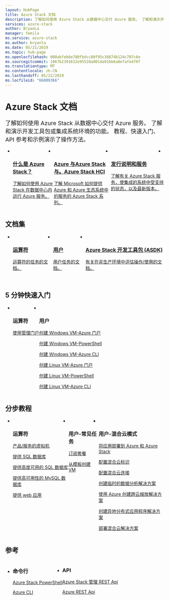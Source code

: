 ```yaml
---
layout: HubPage
title: Azure Stack 文档
description: 了解如何使用 Azure Stack 从数据中心交付 Azure 服务。 了解和演示开发工具包或集成系统环境的功能。 教程、 快速入门、 API 参考和示例介绍了如何使用 Azure Stack 和 Api。
services: azure-stack
author: BryanLa
manager: femila
ms.service: azure-stack
ms.author: bryanla
ms.date: 05/21/2019
ms.topic: hub-page
ms.openlocfilehash: 080abfeb6e780fbdcc80f95c38874b124c707c6e
ms.sourcegitcommit: 1067b2391632e95528a001da91bb6a8efafe470f
ms.translationtype: MT
ms.contentlocale: zh-CN
ms.lasthandoff: 05/22/2019
ms.locfileid: "66009366"
---
```

<div id="main" class="v2">
<h1>Azure Stack 文档</h1>
<p style="font-size: 1.12rem;margin-bottom: 1rem;">了解如何使用 Azure Stack 从数据中心交付 Azure 服务。 了解和演示开发工具包或集成系统环境的功能。 教程、快速入门、API 参考和示例演示了操作方法。</p>
<ul class="cardsY panelContent singlePanelContent" style="display:flex!important;">
        <li>
            <a href="/azure-stack/operator/azure-stack-overview">
                <div class="cardSize">
                    <div class="cardPadding">
                        <div class="card">
                            <div class="cardImageOuter">
                                <div class="cardImage">
                                    <img src="media/index/i_overview.svg" alt="" />
                                </div>
                            </div>
                            <div class="cardText">
                                <h3>什么是 Azure Stack？</h3>
                                <p>了解如何使用 Azure Stack 在数据中心内运行 Azure 服务。</p>
                            </div>
                        </div>
                    </div>
                </div>
            </a>
        </li>
        <li>
            <a href="/azure-stack/operator/compare-azure-azure-stack">
                <div class="cardSize">
                    <div class="cardPadding">
                        <div class="card">
                            <div class="cardImageOuter">
                                <div class="cardImage">
                                    <img src="media/index/i_overview.svg" alt="" />
                                </div>
                            </div>
                            <div class="cardText">
                                <h3>Azure 与Azure Stack 与。Azure Stack HCI</h3>
                                <p>了解 Microsoft 如何提供 Azure 和 Azure 生态系统中的服务的 Azure Stack 系列。</p>
                            </div>
                        </div>
                    </div>
                </div>
            </a>
        </li>
        <li>
            <a href="/azure-stack/operator/azure-stack-servicing-policy">
                <div class="cardSize">
                    <div class="cardPadding">
                        <div class="card">
                            <div class="cardImageOuter">
                                <div class="cardImage">
                                    <img src="media/index/i_guidelines.svg" alt="" />
                                </div>
                            </div>
                            <div class="cardText">
                                <h3>发行说明和服务</h3>
                                <p>了解有关 Azure Stack 服务，使集成的系统中受支持的状态，以及最新版本。</p>
                            </div>
                        </div>
                    </div>
                </div>
            </a>
        </li>
        <li>
</ul>

<h2>文档集</h2>
<ul class="cardsY panelContent singlePanelContent" style="display:flex!important;">
    <li>
        <a href="/en-us/azure-stack/operator/">
                <div class="cardSize">
                    <div class="cardPadding">
                        <div class="card">
                            <div class="cardImageOuter">
                                <div class="cardImage">
                                     <img src="media/index/azure-stack2.svg" alt="" >
                                </div>
                            </div>
                            <div class="cardText x-hidden-focus">
                                <h3>运算符</h3>
                                <p>运算符的任务的文档。<br><br></p>
                            </div>
                        </div>
                    </div>
                </div>
            </a>
    </li>
    <li>
        <a href="/en-us/azure-stack/user/">
                <div class="cardSize">
                    <div class="cardPadding">
                        <div class="card">
                            <div class="cardImageOuter">
                                <div class="cardImage">
                                     <img src="media/index/azure-stack2.svg" alt="">
                                </div>
                            </div>
                            <div class="cardText">
                                <h3 class="x-hidden-focus">用户</h3>
                                <p>用户任务的文档。<br><br></p>
                            </div>
                        </div>
                    </div>
                </div>
            </a>
    </li>
    <li>
        <a href="/en-us/azure-stack/asdk/">
                <div class="cardSize">
                    <div class="cardPadding">
                        <div class="card">
                            <div class="cardImageOuter">
                                <div class="cardImage">
                                      <img src="media/index/azure-stack2.svg" alt="">
                                </div>
                            </div>
                            <div class="cardText">
                                <h3>Azure Stack 开发工具包 (ASDK)</h3>
                                <p>有关在非生产环境中评估操作/使用的文档。</p>
                            </div>
                        </div>
                    </div>
                </div>
            </a>
    </li>
</ul>

<h2>5 分钟快速入门</h2>
<ul class="cardsF panelContent singlePanelContent cols cols3" style="display:flex!important;">
    <li>
        <div class="cardSize">
            <div class="cardPadding">
                <div class="card">
                    <div class="cardImageOuter">
                        <div class="cardImage">
                            <img src="media/index/i_quick-start.svg" alt="">
                        </div>
                    </div>
                    <div class="cardText">
                        <h3>运算符</h3>
                        <p><a href="/azure-stack/operator/azure-stack-manage-portals">使用管理门户</a></p>
                    </div>
                </div>
            </div>
        </div>
    </li>
    <li>
        <div class="cardSize">
            <div class="cardPadding">
                <div class="card">
                    <div class="cardImageOuter">
                        <div class="cardImage">
                            <img src="media/index/i_quick-start.svg" alt="">
                        </div>
                    </div>
                    <div class="cardText">
                        <h3>用户</h3>
                        <p><a href="/azure-stack/user/azure-stack-quick-windows-portal">创建 Windows VM-Azure 门户</a></p>
                        <p><a href="/azure-stack/user/azure-stack-quick-create-vm-windows-powershell">创建 Windows VM-PowerShell</a></p>
                        <p><a href="/azure-stack/user/azure-stack-quick-create-vm-windows-cli">创建 Windows VM-Azure CLI</a></p>
                        <p><a href="/azure-stack/user/azure-stack-quick-linux-portal">创建 Linux VM-Azure 门户</a></p>
                        <p><a href="/azure-stack/user/azure-stack-quick-create-vm-linux-powershell">创建 Linux VM-PowerShell</a></p>
                        <p><a href="/azure-stack/user/azure-stack-quick-create-vm-linux-cli">创建 Linux VM-Azure CLI</a></p>
                    </div>
                </div>
            </div>
        </div>
    </li>
</ul>

<h2>分步教程</h2>
<ul class="cardsF panelContent singlePanelContent cols cols3" style="display:flex!important;">
    <li>
        <div class="cardSize">
            <div class="cardPadding">
                <div class="card">
                    <div class="cardImageOuter">
                        <div class="cardImage">
                            <img src="media/index/i_tasks.svg" alt="">
                        </div>
                    </div>
                    <div class="cardText">
                        <h3>运算符</h3>
                        <p><a href="/azure-stack/operator/azure-stack-tutorial-tenant-vm">产品/服务的虚拟机</a></p>
                        <p><a href="/azure-stack/operator/azure-stack-tutorial-sql-server">提供 SQL 数据库</a></p>
                        <p><a href="/azure-stack/operator/azure-stack-tutorial-sql">提供高度可用的 SQL 数据库</a></p>
                        <p><a href="/azure-stack/operator/azure-stack-tutorial-mysql">提供高可用性的 MySQL 数据库</a></p>
                        <p><a href="/azure-stack/operator/azure-stack-tutorial-app-service">提供 web 应用</a></p>
                    </div>
                </div>
            </div>
        </div>
    </li>
    <li>
        <div class="cardSize">
            <div class="cardPadding">
                <div class="card">
                    <div class="cardImageOuter">
                        <div class="cardImage">
                            <img src="media/index/i_tasks.svg" alt="">
                        </div>
                    </div>
                    <div class="cardText">
                        <h3>用户-常见任务</h3>
                        <p><a href="/azure-stack/user/azure-stack-subscribe-services">订阅套餐</a></p>
                        <p><a href="/azure-stack/user/azure-stack-create-vm-template">从模板创建 VM</a></p>
                    </div>
                </div>
            </div>
        </div>
    </li>    
    <li></li>
    <li></li>
    <li>
        <div class="cardSize">
            <div class="cardPadding">
                <div class="card">
                    <div class="cardImageOuter">
                        <div class="cardImage">
                            <img src="media/index/i_tasks.svg" alt="">
                        </div>
                    </div>
                    <div class="cardText">
                        <h3>用户-混合云模式</h3>
                        <p><a href="/azure-stack/user/azure-stack-solution-pipeline">将应用部署到 Azure 和 Azure Stack</a></p>
                        <p><a href="/azure-stack/user/azure-stack-solution-hybrid-identity">配置混合云标识</a></p>
                        <p><a href="/azure-stack/user/azure-stack-solution-hybrid-connectivity">配置混合云连接</a></p>
                        <p><a href="/azure-stack/user/azure-stack-solution-staged-data-analytics">创建临时的数据分析解决方案</a></p>
                        <p><a href="/azure-stack/user/azure-stack-solution-cloud-burst">使用 Azure 创建跨云缩放解决方案</a></p>
                        <p><a href="/azure-stack/user/azure-stack-solution-geo-distributed">创建异地分布式应用程序解决方案</a></p>
                        <p><a href="/azure-stack/user/azure-stack-solution-hybrid-cloud">部署混合云解决方案</a></p>
                    </div>
                </div>
            </div>
        </div>
    </li>        
</ul>

<h2>参考</h2>
<ul class="cardsF panelContent singlePanelContent cols cols3" style="display:flex!important;">
    <li>
        <div class="cardSize">
            <div class="cardPadding">
                <div class="card">
                    <div class="cardText">
                        <h3>命令行</h3>
                        <p><a href="/powershell/azure/azure-stack/overview">Azure Stack PowerShell</a></p>
                        <p><a href="/cli/azure/?view=azure-cli-latest">Azure CLI</a></p>
                    </div>
                </div>
            </div>
        </div>
    </li>
    <li>
        <div class="cardSize">
            <div class="cardPadding">
                <div class="card">
                    <div class="cardText">
                        <h3>API</h3>
                        <p><a href="/rest/api/azure-stack/">Azure Stack 管理 REST Api</a></p>
                        <p><a href="/rest/api/azure">Azure REST Api</a></p>
                     </div>
                </div>
            </div>
        </div>
    </li>
</ul>
</div>
